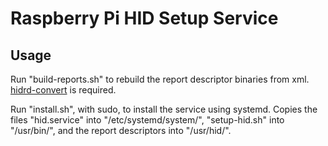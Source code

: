 # Raspberry Pi HID Setup Service

## Usage
Run "build-reports.sh" to rebuild the report descriptor binaries from xml. [hidrd-convert](https://github.com/DIGImend/hidrd) is required.

Run "install.sh", with sudo, to install the service using systemd. Copies the files "hid.service" into "/etc/systemd/system/", "setup-hid.sh" into "/usr/bin/", and the report descriptors into "/usr/hid/".
